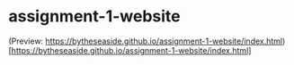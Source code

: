# assignment-1-website

(Preview: https://bytheseaside.github.io/assignment-1-website/index.html)[https://bytheseaside.github.io/assignment-1-website/index.html]